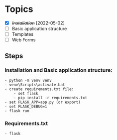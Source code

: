 # Topics
- [x] ~~*Installation*~~ [2022-05-02]
- [ ] Basic application structure
- [ ] Templates
- [ ] Web Forms

## Steps

### Installation and Basic application structure:
    - python -m venv venv
    - venv\Scripts\activate.bat
    - create requirements.txt file:
        - set flask
        - pip install -r requirements.txt
    - set FLASK_APP=app.py (or export)
    - set FLASK_DEBUG=1
    - flask run

### Requirements.txt
    - flask